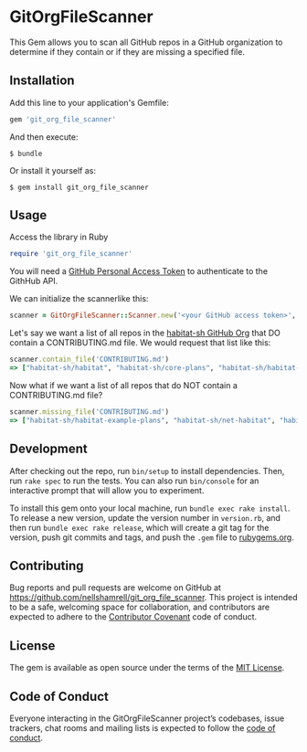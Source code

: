 # GitOrgFileScanner

This Gem allows you to scan all GitHub repos in a GitHub organization to determine if they contain or if they are missing a specified file.

## Installation

Add this line to your application's Gemfile:

```ruby
gem 'git_org_file_scanner'
```

And then execute:

    $ bundle

Or install it yourself as:

    $ gem install git_org_file_scanner

## Usage

Access the library in Ruby

```ruby
require 'git_org_file_scanner'
```

You will need a [GitHub Personal Access Token](https://help.github.com/articles/creating-a-personal-access-token-for-the-command-line/) to authenticate to the GithHub API.

We can initialize the scannerlike this:
```ruby
scanner = GitOrgFileScanner::Scanner.new('<your GitHub access token>', 'habitat-sh')
```

Let's say we want a list of all repos in the [habitat-sh GitHub Org](https://github.com/habitat-sh) that DO contain a CONTRIBUTING.md file. We would request that list like this:

```ruby
scanner.contain_file('CONTRIBUTING.md')
=> ["habitat-sh/habitat", "habitat-sh/core-plans", "habitat-sh/habitat-launch", "habitat-sh/urlencoded", "habitat-sh/habitat-operator"] 
```

Now what if we want a list of all repos that do NOT contain a CONTRIBUTING.md file?

```ruby
scanner.missing_file('CONTRIBUTING.md')
=> ["habitat-sh/habitat-example-plans", "habitat-sh/net-habitat", "habitat-sh/habitat-aspnet-sample", "habitat-sh/habitat-windows-package", "habitat-sh/language-habitat", "habitat-sh/rust-zmq", "habitat-sh/redis-postgres-migrator", "habitat-sh/habitat-aspnet-full", "habitat-sh/ipc-channel", "habitat-sh/prost", "habitat-sh/frank_jwt", "habitat-sh/sample-node-app", "habitat-sh/expresso", "habitat-sh/homebrew-habitat", "habitat-sh/sample-rails-app", "habitat-sh/windows-service", "habitat-sh/kubernetes-the-hab-way", "habitat-sh/guide-node", "habitat-sh/guide-ruby", "habitat-sh/testapp", "habitat-sh/windows-service-sample", "habitat-sh/national-parks"]
```

## Development

After checking out the repo, run `bin/setup` to install dependencies. Then, run `rake spec` to run the tests. You can also run `bin/console` for an interactive prompt that will allow you to experiment.

To install this gem onto your local machine, run `bundle exec rake install`. To release a new version, update the version number in `version.rb`, and then run `bundle exec rake release`, which will create a git tag for the version, push git commits and tags, and push the `.gem` file to [rubygems.org](https://rubygems.org).

## Contributing

Bug reports and pull requests are welcome on GitHub at https://github.com/nellshamrell/git_org_file_scanner. This project is intended to be a safe, welcoming space for collaboration, and contributors are expected to adhere to the [Contributor Covenant](http://contributor-covenant.org) code of conduct.

## License

The gem is available as open source under the terms of the [MIT License](https://opensource.org/licenses/MIT).

## Code of Conduct

Everyone interacting in the GitOrgFileScanner project’s codebases, issue trackers, chat rooms and mailing lists is expected to follow the [code of conduct](https://github.com/nellshamrell/git_org_file_scanner/blob/master/CODE_OF_CONDUCT.md).
